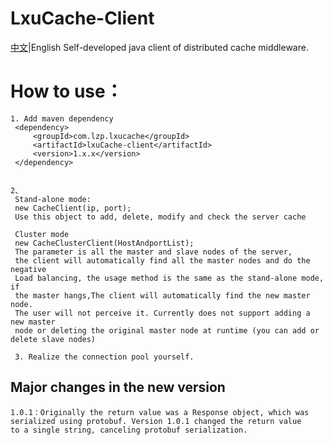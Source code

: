 # LxuCache-Client
    
[中文](https://github.com/65487123/LxuCache-Client/blob/master/README.md)|English
    Self-developed java client of distributed cache middleware. 

# 	How to use：
    1. Add maven dependency
     <dependency>
         <groupId>com.lzp.lxucache</groupId>
         <artifactId>lxuCache-client</artifactId>
         <version>1.x.x</version>
     </dependency>


    2、
     Stand-alone mode:
     new CacheClient(ip, port);
     Use this object to add, delete, modify and check the server cache

     Cluster mode
     new CacheClusterClient(HostAndportList);
     The parameter is all the master and slave nodes of the server, 
     the client will automatically find all the master nodes and do the negative
     Load balancing, the usage method is the same as the stand-alone mode, if 
     the master hangs,The client will automatically find the new master node. 
     The user will not perceive it. Currently does not support adding a new master 
     node or deleting the original master node at runtime (you can add or delete slave nodes)
    
     3. Realize the connection pool yourself.

## Major changes in the new version

    1.0.1：Originally the return value was a Response object, which was serialized using protobuf. Version 1.0.1 changed the return value 
    to a single string, canceling protobuf serialization.
